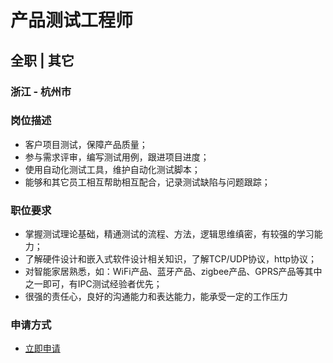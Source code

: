
# 产品测试工程师
## 全职  |  其它
### 浙江 - 杭州市

### 岗位描述
- 客户项目测试，保障产品质量；
- 参与需求评审，编写测试用例，跟进项目进度；
- 使用自动化测试工具，维护自动化测试脚本；
- 能够和其它员工相互帮助相互配合，记录测试缺陷与问题跟踪；
### 职位要求
- 掌握测试理论基础，精通测试的流程、方法，逻辑思维缜密，有较强的学习能力；
- 了解硬件设计和嵌入式软件设计相关知识，了解TCP/UDP协议，http协议；
- 对智能家居熟悉，如：WiFi产品、蓝牙产品、zigbee产品、GPRS产品等其中之一即可，有IPC测试经验者优先；
- 很强的责任心，良好的沟通能力和表达能力，能承受一定的工作压力
### 申请方式
- <a href="mailto:hr@tuya.com?subject=求职简历-产品测试工程师-来自GitHub">立即申请</a>